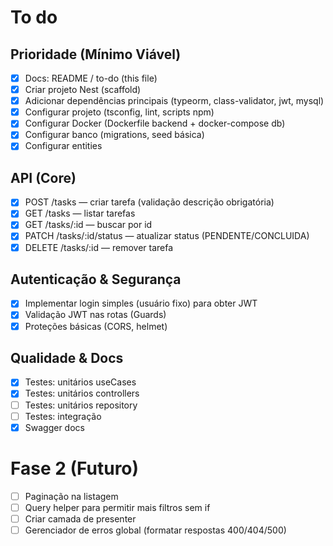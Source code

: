 # To do

## Prioridade (Mínimo Viável)

- [x] Docs: README / to-do (this file)
- [x] Criar projeto Nest (scaffold)
- [x] Adicionar dependências principais (typeorm, class-validator, jwt, mysql)
- [x] Configurar projeto (tsconfig, lint, scripts npm)
- [x] Configurar Docker (Dockerfile backend + docker-compose db)
- [x] Configurar banco (migrations, seed básica)
- [x] Configurar entities

## API (Core)

- [x] POST /tasks — criar tarefa (validação descrição obrigatória)
- [x] GET /tasks — listar tarefas
- [x] GET /tasks/:id — buscar por id
- [x] PATCH /tasks/:id/status — atualizar status (PENDENTE/CONCLUIDA)
- [x] DELETE /tasks/:id — remover tarefa

## Autenticação & Segurança

- [x] Implementar login simples (usuário fixo) para obter JWT
- [x] Validação JWT nas rotas (Guards)
- [x] Proteções básicas (CORS, helmet)

## Qualidade & Docs

- [x] Testes: unitários useCases
- [x] Testes: unitários controllers
- [ ] Testes: unitários repository
- [ ] Testes: integração
- [x] Swagger docs

# Fase 2 (Futuro)

- [ ] Paginação na listagem
- [ ] Query helper para permitir mais filtros sem if
- [ ] Criar camada de presenter
- [ ] Gerenciador de erros global (formatar respostas 400/404/500)
